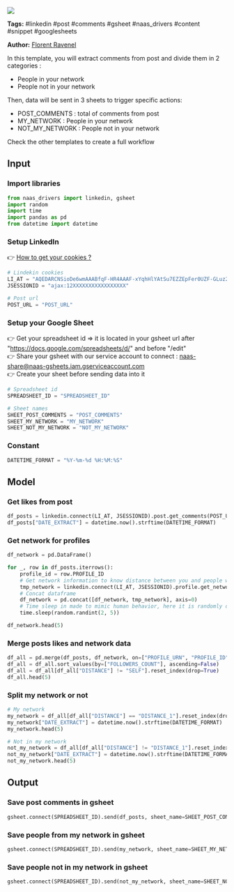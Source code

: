 <a href="https://app.naas.ai/user-redirect/naas/downloader?url=https://raw.githubusercontent.com/jupyter-naas/awesome-notebooks/master/LinkedIn/LinkedIn_Send_comments_from_post_to_gsheet.ipynb" target="_parent"><img src="https://naasai-public.s3.eu-west-3.amazonaws.com/open_in_naas.svg"/></a>

**Tags:** #linkedin #post #comments #gsheet #naas_drivers #content #snippet #googlesheets

**Author:** [Florent Ravenel](https://www.linkedin.com/in/florent-ravenel/)

In this template, you will extract comments from post and divide them in 2 categories :
- People in your network
- People not in your network

Then, data will be sent in 3 sheets to trigger specific actions:
- POST_COMMENTS : total of comments from post
- MY_NETWORK : People in your network
- NOT_MY_NETWORK : People not in your network

Check the other templates to create a full workflow

## Input

### Import libraries


```python
from naas_drivers import linkedin, gsheet
import random
import time
import pandas as pd
from datetime import datetime
```

### Setup LinkedIn
👉 <a href='https://www.notion.so/LinkedIn-driver-Get-your-cookies-d20a8e7e508e42af8a5b52e33f3dba75'>How to get your cookies ?</a>


```python
# Lindekin cookies
LI_AT = "AQEDARCNSioDe6wmAAABfqF-HR4AAAF-xYqhHlYAtSu7EZZEpFer0UZF-GLuz2DNSz4asOOyCRxPGFjenv37irMObYYgxxxxxxx"
JSESSIONID = "ajax:12XXXXXXXXXXXXXXXXX"

# Post url
POST_URL = "POST_URL"
```

### Setup your Google Sheet
👉 Get your spreadsheet id => it is located in your gsheet url after "https://docs.google.com/spreadsheets/d/" and before "/edit"<br>
👉 Share your gsheet with our service account to connect : naas-share@naas-gsheets.iam.gserviceaccount.com<br>
👉 Create your sheet before sending data into it


```python
# Spreadsheet id
SPREADSHEET_ID = "SPREADSHEET_ID"

# Sheet names
SHEET_POST_COMMENTS = "POST_COMMENTS"
SHEET_MY_NETWORK = "MY_NETWORK"
SHEET_NOT_MY_NETWORK = "NOT_MY_NETWORK"
```

### Constant


```python
DATETIME_FORMAT = "%Y-%m-%d %H:%M:%S"
```

## Model

### Get likes from post


```python
df_posts = linkedin.connect(LI_AT, JSESSIONID).post.get_comments(POST_URL)
df_posts["DATE_EXTRACT"] = datetime.now().strftime(DATETIME_FORMAT)
```

### Get network for profiles


```python
df_network = pd.DataFrame()

for _, row in df_posts.iterrows():
    profile_id = row.PROFILE_ID
    # Get network information to know distance between you and people who likes the post
    tmp_network = linkedin.connect(LI_AT, JSESSIONID).profile.get_network(profile_id)
    # Concat dataframe
    df_network = pd.concat([df_network, tmp_network], axis=0)
    # Time sleep in made to mimic human behavior, here it is randomly done between 2 and 5 seconds
    time.sleep(random.randint(2, 5))

df_network.head(5)
```

### Merge posts likes and network data


```python
df_all = pd.merge(df_posts, df_network, on=["PROFILE_URN", "PROFILE_ID"], how="left")
df_all = df_all.sort_values(by=["FOLLOWERS_COUNT"], ascending=False)
df_all = df_all[df_all["DISTANCE"] != "SELF"].reset_index(drop=True)
df_all.head(5)
```

### Split my network or not


```python
# My network
my_network = df_all[df_all["DISTANCE"] == "DISTANCE_1"].reset_index(drop=True)
my_network["DATE_EXTRACT"] = datetime.now().strftime(DATETIME_FORMAT)
my_network.head(5)
```


```python
# Not in my network
not_my_network = df_all[df_all["DISTANCE"] != "DISTANCE_1"].reset_index(drop=True)
not_my_network["DATE_EXTRACT"] = datetime.now().strftime(DATETIME_FORMAT)
not_my_network.head(5)
```

## Output

### Save post comments in gsheet


```python
gsheet.connect(SPREADSHEET_ID).send(df_posts, sheet_name=SHEET_POST_COMMENTS, append=False)
```

### Save people from my network in gsheet


```python
gsheet.connect(SPREADSHEET_ID).send(my_network, sheet_name=SHEET_MY_NETWORK, append=False)
```

### Save people not in my network in gsheet


```python
gsheet.connect(SPREADSHEET_ID).send(not_my_network, sheet_name=SHEET_NOT_MY_NETWORK, append=False)
```
